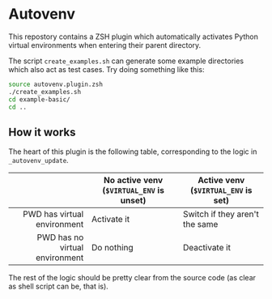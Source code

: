 Autovenv
========

This repostory contains a ZSH plugin which automatically activates Python
virtual environments when entering their parent directory.

The script `create_examples.sh` can generate some example directories which
also act as test cases. Try doing something like this:

```zsh
source autovenv.plugin.zsh
./create_examples.sh
cd example-basic/
cd ..
```

How it works
-------------

The heart of this plugin is the following table, corresponding to the logic in
`_autovenv_update`.

|                                | No active venv (`$VIRTUAL_ENV` is unset) | Active venv (`$VIRTUAL_ENV` is set) |
|-------------------------------:|------------------------------------------|-------------------------------------|
| PWD has virtual environment    | Activate it                              | Switch if they aren't the same      |
| PWD has no virtual environment | Do nothing                               | Deactivate it                       |

The rest of the logic should be pretty clear from the source code (as clear as
shell script can be, that is).

